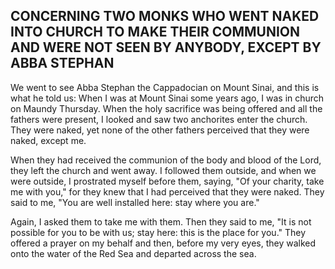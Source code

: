 ## CONCERNING TWO MONKS WHO WENT NAKED INTO CHURCH TO MAKE THEIR COMMUNION AND WERE NOT SEEN BY ANYBODY, EXCEPT BY ABBA STEPHAN

We went to see Abba Stephan the Cappadocian on Mount Sinai, and this is what he told us: When I was at Mount Sinai some years ago, I was in church on Maundy Thursday. When the holy sacrifice was being offered and all the fathers were present, I looked and saw two anchorites enter the church. They were naked, yet none of the other fathers perceived that they were naked, except me.

When they had received the communion of the body and blood of the Lord, they left the church and went away. I followed them outside, and when we were outside, I prostrated myself before them, saying, "Of your charity, take me with you," for they knew that I had perceived that they were naked. They said to me, "You are well installed here: stay where you are." 

Again, I asked them to take me with them. Then they said to me, "It is not possible for you to be with us; stay here: this is the place for you." They offered a prayer on my behalf and then, before my very eyes, they walked onto the water of the Red Sea and departed across the sea.
